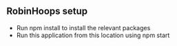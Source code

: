 ## RobinHoops setup
- Run npm install to install the relevant packages
- Run this application from this location using npm start
